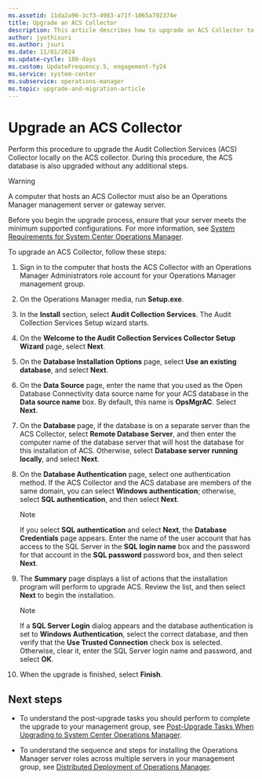 ```yaml
---
ms.assetid: 11da2a90-3cf3-4983-a71f-1065a792374e
title: Upgrade an ACS Collector
description: This article describes how to upgrade an ACS Collector to the latest version of System Center Operations Manager.
author: jyothisuri
ms.author: jsuri
ms.date: 11/01/2024
ms.update-cycle: 180-days
ms.custom: UpdateFrequency.5, engagement-fy24
ms.service: system-center
ms.subservice: operations-manager
ms.topic: upgrade-and-migration-article
---
```


# Upgrade an ACS Collector



Perform this procedure to upgrade the Audit Collection Services (ACS) Collector locally on the ACS collector. During this procedure, the ACS database is also upgraded without any additional steps.

> [!WARNING]
> A computer that hosts an ACS Collector must also be an Operations Manager management server or gateway server.

Before you begin the upgrade process, ensure that your server meets the minimum supported configurations. For more information, see [System Requirements for System Center Operations Manager](./system-requirements.md).

To upgrade an ACS Collector, follow these steps:

1. Sign in to the computer that hosts the ACS Collector with an Operations Manager Administrators role account for your Operations Manager management group.

2. On the Operations Manager media, run **Setup.exe**.

3. In the **Install** section, select **Audit Collection Services**. The Audit Collection Services Setup wizard starts.

4. On the **Welcome to the Audit Collection Services Collector Setup Wizard** page, select **Next**.

5. On the **Database Installation Options** page, select **Use an existing database**, and select **Next**.

6. On the **Data Source** page, enter the name that you used as the Open Database Connectivity data source name for your ACS database in the **Data source name** box. By default, this name is **OpsMgrAC**. Select **Next**.

7. On the **Database** page, if the database is on a separate server than the ACS Collector, select **Remote Database Server**, and then enter the computer name of the database server that will host the database for this installation of ACS. Otherwise, select **Database server running locally**, and select **Next**.

8. On the **Database Authentication** page, select one authentication method. If the ACS Collector and the ACS database are members of the same domain, you can select **Windows authentication**; otherwise, select **SQL authentication**, and then select **Next**.

    > [!NOTE]
    > If you select **SQL authentication** and select **Next**, the **Database Credentials** page appears. Enter the name of the user account that has access to the SQL Server in the **SQL login name** box and the password for that account in the **SQL password** password box, and then select **Next**.

9. The **Summary** page displays a list of actions that the installation program will perform to upgrade ACS. Review the list, and then select **Next** to begin the installation.

    > [!NOTE]
    > If a **SQL Server Login** dialog appears and the database authentication is set to **Windows Authentication**, select the correct database, and then verify that the **Use Trusted Connection** check box is selected. Otherwise, clear it, enter the SQL Server login name and password, and select **OK**.

10. When the upgrade is finished, select **Finish**.

## Next steps

- To understand the post-upgrade tasks you should perform to complete the upgrade to your management group, see [Post-Upgrade Tasks When Upgrading to System Center Operations Manager](deploy-upgrade-post-tasks.md).

- To understand the sequence and steps for installing the Operations Manager server roles across multiple servers in your management group, see [Distributed Deployment of Operations Manager](deploy-distributed-deployment.md).
